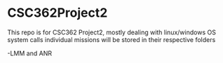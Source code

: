# CSC362Project2
This repo is for CSC362 Project2, mostly dealing with linux/windows OS system calls
individual missions will be stored in their respective folders

-LMM and ANR
